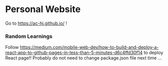# Personal Website

Go to https://ac-hj.github.io/ ! 

### Random Learnings
Follow https://medium.com/mobile-web-dev/how-to-build-and-deploy-a-react-app-to-github-pages-in-less-than-5-minutes-d6c4ffd30f14 to deploy React page!! Probably do not need to change package.json file next time ...

